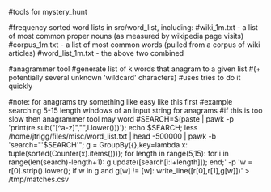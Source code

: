 #tools for mystery_hunt

#frequency sorted word lists in src/word_list, including:
#wiki_1m.txt - a list of most common proper nouns (as measured by wikipedia page visits)
#corpus_1m.txt - a list of most common words (pulled from a corpus of wiki articles)
#word_list_1m.txt - the above two combined

#anagrammer tool
#generate list of k words that anagram to a given list
#(+ potentially several unknown 'wildcard' characters)
#uses tries to do it quickly

#note: for anagrams try something like easy like this first
#example searching 5-15 length windows of an input string for anagrams
#if this is too slow then anagrammer tool may word
#SEARCH=$(paste | pawk -p 'print(re.sub("[^a-z]","",l.lower()))'); echo $SEARCH; less /home/jtrigg/files/misc/word_list.txt | head -500000 | pawk -b 'search="'$SEARCH'"; g = GroupBy({},key=lambda x: tuple(sorted(Counter(x).items()))); for length in range(5,15): for i in range(len(search)-length+1): g.update([search[i:i+length]]); end;' -p 'w = r[0].strip().lower(); if w in g and g[w] != [w]: write_line([r[0],r[1],g[w]])' > /tmp/matches.csv